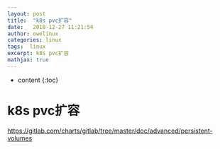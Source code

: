 ```yaml
---
layout: post
title:  "k8s pvc扩容"
date:   2018-12-27 11:21:54
author: owelinux
categories: linux 
tags:  linux  
excerpt: k8s pvc扩容
mathjax: true
---
```


* content
{:toc}

# k8s pvc扩容

https://gitlab.com/charts/gitlab/tree/master/doc/advanced/persistent-volumes